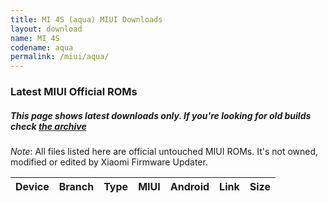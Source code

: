 ```yaml
---
title: MI 4S (aqua) MIUI Downloads
layout: download
name: MI 4S
codename: aqua
permalink: /miui/aqua/
---
```

### Latest MIUI Official ROMs
##### This page shows latest downloads only. If you're looking for old builds check [the archive](/archive/miui/aqua/)
*Note*: All files listed here are official untouched MIUI ROMs. It's not owned, modified or edited by Xiaomi Firmware Updater.


<div class="table-responsive-md" id="table-wrapper">
<table id="firmware" class="compact table table-striped table-hover table-sm">
    <thead class="thead-dark">
        <tr>
            <th>Device</th>
            <th>Branch</th>
            <th>Type</th>
            <th>MIUI</th>
            <th>Android</th>
            <th>Link</th>
            <th>Size</th>
        </tr>
    </thead>
    <script>loadMiuiDownloads('aqua')</script>
</table>
</div>


